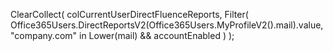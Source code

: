 ClearCollect(
    colCurrentUserDirectFluenceReports,
    Filter(
        Office365Users.DirectReportsV2(Office365Users.MyProfileV2().mail).value,
        "company.com" in Lower(mail) && accountEnabled
    )
);
